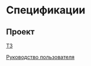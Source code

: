 # Спецификации

## Проект

[ТЗ](https://docs.google.com/document/d/1XJ6Xnyo8fqvMcUbLCFCIZdrcRe9PP-ecOvzleUp-FV0/edit)

[Руководство пользователя](https://docs.google.com/document/d/1ilBTF2z5BMg_kmHjyQnYWb5hFhUK5fvylxXYMa8Zv7I/edit?usp=sharing_)


